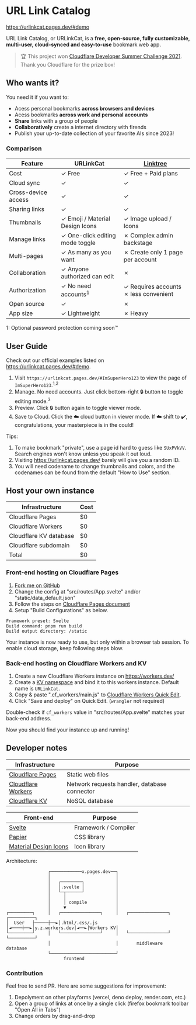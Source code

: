 # URL Link Catalog

https://urlinkcat.pages.dev/#demo

URL Link Catalog, or URLinkCat, is a **free, open-source, fully customizable, multi-user, cloud-synced and easy-to-use** bookmark web app.

> 🏆 This project won [Cloudflare Developer Summer Challenge 2021](https://challenge.developers.cloudflare.com/). Thank you Cloudflare for the prize box!

## Who wants it?

You need it if you want to:
- Acess personal bookmarks **across browsers and devices**
- Acess bookmarks **across work and personal accounts**
- **Share** links with a group of people
- **Collaboratively** create a internet directory with firends
- Publish your up-to-date collection of your favorite AIs since 2023!

### Comparison 

| Feature | URLinkCat | [Linktree](https://linktr.ee) |
|-|-|-|  
| Cost | ✓ Free | ✓ Free + Paid plans |
| Cloud sync | ✓ | ✓ |
| Cross-device access | ✓ | ✓ | 
| Sharing links | ✓ | ✓ |
| Thumbnails | ✓ Emoji / Material Design Icons | ✓ Image upload / Icons  |  
| Manage links | ✓ One-click editing mode toggle | ✗ Complex admin backstage |  
| Multi-pages | ✓ As many as you want | ✗ Create only 1 page per account |  
| Collaboration | ✓ Anyone authorized can edit  | ✗ |
| Authorization | ✓ No need accounts<sup>1</sup> | ✓ Requires accounts ✗ less convenient|
| Open source | ✓ | ✗ | 
| App size | ✓ Lightweight | ✗ Heavy | 

1: Optional password protection coming soon™

## User Guide

Check out our official examples listed on <https://urlinkcat.pages.dev/#demo>. 

1. Visit `https://urlinkcat.pages.dev/#ImSuperHero123` to view the page of `ImSuperHero123`.<sup>1,2</sup>
2. Manage. No need accounts. Just click bottom-right 🔒 button to toggle editing mode.<sup>3</sup>
3. Preview. Click 🔒 button again to toggle viewer mode.
4. Save to Cloud. Click the ☁️ cloud button in viewer mode. If ☁️ shift to ✔️, congratulations, your masterpiece is in the could!

Tips:
1. To make bookmark "private", use a page id hard to guess like `SUxPVkVV`. Search engines won't know unless you speak it out loud.  
2. Visiting https://urlinkcat.pages.dev/ barely will give you a random ID.
3. You will need codename to change thumbnails and colors, and the codenames can be found from the default "How to Use" section.

## Host your own instance

| Infrastructure | Cost |
|-|-|  
| Cloudflare Pages | $0 |
| Cloudflare Workers | $0 |
| Cloudflare KV database | $0 |
| Cloudflare subdomain | $0 |
| Total | $0 |

### Front-end hosting on Cloudflare Pages

1. [Fork me on GitHub](https://github.com/cxumol/URLinkCat/fork)
2. Change the config at "src/routes/App.svelte" and/or "static/data_default.json"
3. Follow the steps on [Cloudflare Pages document](https://developers.cloudflare.com/pages/get-started)
4. Setup "Build Configurations" as below.

```
Framework preset: Svelte
Build command: pnpm run build
Build output directory: /static
```

Your instance is now ready to use, but only within a browser tab session. To enable cloud storage, keep following steps blow.

### Back-end hosting on Cloudflare Workers and KV

1. Create a new Cloudflare Workers instance on https://workers.dev/
2. Create a [KV namespace](https://developers.cloudflare.com/workers/learning/how-kv-works) and bind it to this workers instance. Default name is `URLinkCat`.
3. Copy & paste ".cf_workers/main.js" to [Cloudflare Workers Quick Edit](https://blog.cloudflare.com/improved-quick-edit/).
4. Click "Save and deploy" on Quick Edit. (`wrangler` not required)

Double-check if `cf_workers` value in "src/routes/App.svelte" matches your back-end address.

Now you should find your instance up and running!

## Developer notes

| Infrastructure | Purpose |
|-|-|  
| [Cloudflare Pages](https://pages.dev/) | Static web files |
| [Cloudflare Workers](https://workers.dev/) |  Network requests handler, database connector |
| [Cloudflare KV](https://developers.cloudflare.com/kv/) | NoSQL database |

| Front-end | Purpose |
|-|-|  
| [Svelte](https://svelte.dev) | Framework / Compiler |
| [Papier](http://gugel.io/papier/) | CSS library |
| [Material Design Icons](https://fonts.google.com/icons) | Icon library |

Architecture:

```
                ┌────────────x.pages.dev──┐
                │                         │
                │   ┌────────┐            │
                │   │.svelte │            │
                │   └─┬──────┘            │
                │     │                   │
                │     │ compile           │
                │     ▼                   │
┌─────────┐     │   ┌───────────────┐     │   ┌───────────────┐    ┌──────────┐
│  User   ├─────┼──►│.html/.css/.js │◄────┼──►│y.z.workers.dev│◄──►│Workers KV│
└─────────┘     │   └───────────────┘     │   └───────────────┘    └──────────┘
                │                         │       middleware         database
                └─────────────────────────┘
                      frontend
```

### Contribution

Feel free to send PR. Here are some suggestions for improvement:

1. Depolyment on other playforms (vercel, deno deploy, render.com, etc.)
2. Open a group of links at once by a single click (firefox bookmark toolbar "Open All in Tabs")
3. Change orders by drag-and-drop
